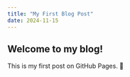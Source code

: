 ```yaml
---
title: "My First Blog Post"
date: 2024-11-15
---
```


## Welcome to my blog!

This is my first post on GitHub Pages. 🎉

